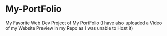 # My-PortFolio
My Favorite Web Dev Project of My PortFolio
(I have also uploaded a Video of my Website Preview in my Repo as I was unable to Host it)  
